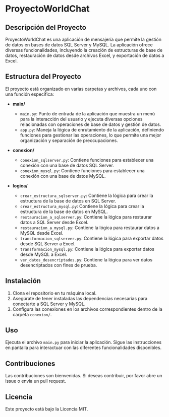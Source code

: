# ProyectoWorldChat

## Descripción del Proyecto
ProyectoWorldChat es una aplicación de mensajería que permite la gestión de datos en bases de datos SQL Server y MySQL. La aplicación ofrece diversas funcionalidades, incluyendo la creación de estructuras de base de datos, restauración de datos desde archivos Excel, y exportación de datos a Excel.

## Estructura del Proyecto
El proyecto está organizado en varias carpetas y archivos, cada uno con una función específica:

- **main/**
  - `main.py`: Punto de entrada de la aplicación que muestra un menú para la interacción del usuario y ejecuta diversas opciones relacionadas con operaciones de base de datos y gestión de datos.
  - `app.py`: Maneja la lógica de enrutamiento de la aplicación, definiendo funciones para gestionar las operaciones, lo que permite una mejor organización y separación de preocupaciones.

- **conexion/**
  - `conexion_sqlserver.py`: Contiene funciones para establecer una conexión con una base de datos SQL Server.
  - `conexion_mysql.py`: Contiene funciones para establecer una conexión con una base de datos MySQL.

- **logica/**
  - `crear_estructura_sqlserver.py`: Contiene la lógica para crear la estructura de la base de datos en SQL Server.
  - `crear_estructura_mysql.py`: Contiene la lógica para crear la estructura de la base de datos en MySQL.
  - `restauracion_a_sqlserver.py`: Contiene la lógica para restaurar datos a SQL Server desde Excel.
  - `restauracion_a_mysql.py`: Contiene la lógica para restaurar datos a MySQL desde Excel.
  - `transformacion_sqlserver.py`: Contiene la lógica para exportar datos desde SQL Server a Excel.
  - `transformacion_mysql.py`: Contiene la lógica para exportar datos desde MySQL a Excel.
  - `ver_datos_desencriptados.py`: Contiene la lógica para ver datos desencriptados con fines de prueba.

## Instalación
1. Clona el repositorio en tu máquina local.
2. Asegúrate de tener instaladas las dependencias necesarias para conectarte a SQL Server y MySQL.
3. Configura las conexiones en los archivos correspondientes dentro de la carpeta `conexion/`.

## Uso
Ejecuta el archivo `main.py` para iniciar la aplicación. Sigue las instrucciones en pantalla para interactuar con las diferentes funcionalidades disponibles.

## Contribuciones
Las contribuciones son bienvenidas. Si deseas contribuir, por favor abre un issue o envía un pull request.

## Licencia
Este proyecto está bajo la Licencia MIT.